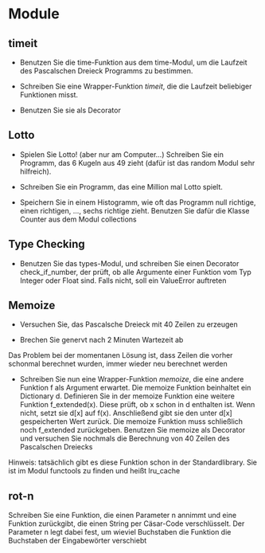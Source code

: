 <!-- 
.. title: 4 - Module & Exceptions - Übung
.. slug: module_exceptions_uebungen
.. date: 2017-11-10 00:00:00 UTC+01:00
.. tags: 
.. category: 
.. link: 
.. description: 
.. type: text
-->



# Module

## timeit

* Benutzen Sie die time-Funktion aus dem time-Modul, um die Laufzeit des Pascalschen Dreieck Programms zu bestimmen. 

* Schreiben Sie eine Wrapper-Funktion _timeit_, die die Laufzeit beliebiger Funktionen misst.

* Benutzen Sie sie als Decorator

## Lotto

* Spielen Sie Lotto! (aber nur am Computer...) Schreiben Sie ein Programm, das 6 Kugeln aus 49 zieht (dafür ist das random Modul sehr hilfreich).

* Schreiben Sie ein Programm, das eine Million mal Lotto spielt.

* Speichern Sie in einem Histogramm, wie oft das Programm null richtige, einen richtigen, ..., sechs richtige zieht. Benutzen Sie dafür die Klasse Counter aus dem Modul collections

## Type Checking

* Benutzen Sie das types-Modul, und schreiben Sie einen Decorator check_if_number, der prüft, ob alle Argumente einer Funktion vom Typ Integer oder Float sind. Falls nicht, soll ein ValueError auftreten

## Memoize

* Versuchen Sie, das Pascalsche Dreieck mit 40 Zeilen zu erzeugen

* Brechen Sie genervt nach 2 Minuten Wartezeit ab

Das Problem bei der momentanen Lösung ist, dass Zeilen die vorher schonmal berechnet wurden, immer wieder neu berechnet werden

* Schreiben Sie nun eine Wrapper-Funktion _memoize_, die eine andere Funktion f als Argument erwartet. Die memoize Funktion beinhaltet ein Dictionary d. 
Definieren Sie in der memoize Funktion eine weitere Funktion f_extended(x). Diese prüft, ob x schon in d enthalten ist. 
Wenn nicht, setzt sie d[x] auf f(x). Anschließend gibt sie den unter d[x] gespeicherten Wert zurück. Die memoize Funktion muss schließlich noch f_extended zurückgeben.
Benutzen Sie memoize als Decorator und versuchen Sie nochmals die Berechnung von 40 Zeilen des Pascalschen Dreiecks

Hinweis: tatsächlich gibt es diese Funktion schon in der Standardlibrary. Sie ist im Modul functools zu finden und heißt lru_cache

## rot-n

Schreiben Sie eine Funktion, die einen Parameter n annimmt und eine Funktion zurückgibt, die einen String per Cäsar-Code verschlüsselt. Der Parameter n legt dabei fest, um wieviel Buchstaben die Funktion die Buchstaben der Eingabewörter verschiebt
